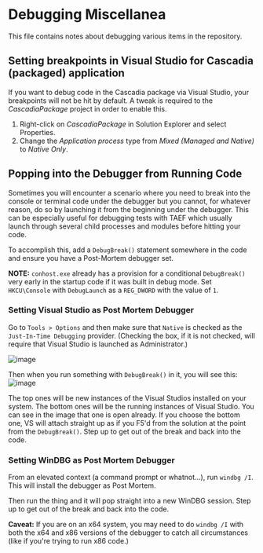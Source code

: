 # Debugging Miscellanea

This file contains notes about debugging various items in the repository.

## Setting breakpoints in Visual Studio for Cascadia (packaged) application

If you want to debug code in the Cascadia package via Visual Studio, your breakpoints will not be hit by default. A tweak is required to the *CascadiaPackage* project in order to enable this.

1. Right-click on *CascadiaPackage* in Solution Explorer and select Properties.
2. Change the *Application process* type from *Mixed (Managed and Native)* to *Native Only*.

## Popping into the Debugger from Running Code

Sometimes you will encounter a scenario where you need to break into the console or terminal code under the debugger but you cannot, for whatever reason, do so by launching it from the beginning under the debugger. This can be especially useful for debugging tests with TAEF which usually launch through several child processes and modules before hitting your code. 

To accomplish this, add a `DebugBreak()` statement somewhere in the code and ensure you have a Post-Mortem debugger set.

**NOTE:** `conhost.exe` already has a provision for a conditional `DebugBreak()` very early in the startup code if it was built in debug mode. Set `HKCU\Console` with `DebugLaunch` as a `REG_DWORD` with the value of `1`.

### Setting Visual Studio as Post Mortem Debugger

Go to `Tools > Options` and then make sure that `Native` is checked as the `Just-In-Time Debugging` provider. (Checking the box, if it is not checked, will require that Visual Studio is launched as Administrator.)

![image](https://user-images.githubusercontent.com/18221333/72091481-1b870100-32c5-11ea-8235-cebb9a383c32.png)

Then when you run something with `DebugBreak()` in it, you will see this: 
![image](https://user-images.githubusercontent.com/18221333/72091543-42453780-32c5-11ea-8b4b-83a362eb73df.png)

The top ones will be new instances of the Visual Studios installed on your system. The bottom ones will be the running instances of Visual Studio. You can see in the image that one is open already. If you choose the bottom one, VS will attach straight up as if you F5'd from the solution at the point from the `DebugBreak()`. Step up to get out of the break and back into the code.

### Setting WinDBG as Post Mortem Debugger

From an elevated context (a command prompt or whatnot...), run `windbg /I`. This will install the debugger as Post Mortem.

Then run the thing and it will pop straight into a new WinDBG session. Step up to get out of the break and back into the code.

**Caveat:** If you are on an x64 system, you may need to do `windbg /I` with both the x64 and x86 versions of the debugger to catch all circumstances (like if you're trying to run x86 code.) 
